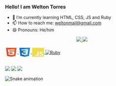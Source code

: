 ### Hello! I am Welton Torres




- 🌱 I’m currently learning HTML, CSS, JS and Ruby
- 📫 How to reach me: weltonmail@gmail.com
- 😄 Pronouns: He/him

<div align="center">
  <a href="https://github.com/weltontorres">
  <img height="180em" src="https://github-readme-stats.vercel.app/api?username=weltontorres&show_icons=true&theme=merko&include_all_commits=true&count_private=true"/>
  <img height="180em" src="https://github-readme-stats.vercel.app/api/top-langs/?username=weltontorres&layout=compact&langs_count=7&theme=merko"/>
</div>

  <div style="display: inline_block"><br>
    <img align="center" alt="HTML" height="30" width="40" src="https://raw.githubusercontent.com/devicons/devicon/master/icons/html5/html5-original.svg">
    <img align="center" alt="CSS" height="30" width="40" src="https://raw.githubusercontent.com/devicons/devicon/master/icons/css3/css3-original.svg">
    <img align="center" alt="Js" height="30" width="40" src="https://raw.githubusercontent.com/devicons/devicon/master/icons/javascript/javascript-plain.svg">
     <img align="center" alt="Ruby" height="30" width="40" src="https://cdn.jsdelivr.net/gh/devicons/devicon/icons/ruby/ruby-plain.svg" />
  </div>
  
  
##
  
  <div>
  <a href="https://instagram.com/weltontorres" target="_blank"><img src="https://img.shields.io/badge/-Instagram-%23E4405F?style=for-the-badge&logo=instagram&logoColor=white" target="_blank"></a>
  <a href = "mailto:weltonmail@gmail.com"><img src="https://img.shields.io/badge/-Gmail-%23333?style=for-the-badge&logo=gmail&logoColor=white" target="_blank"></a>
  <a href="https://www.linkedin.com/in/welton-torres-34363024" target="_blank"><img src="https://img.shields.io/badge/-LinkedIn-%230077B5?style=for-the-badge&logo=linkedin&logoColor=white" target="_blank"></a> 
  </div> 
          
  ![Snake animation](https://github.com/weltontorres/weltontorres/blob/output/github-contribution-grid-snake.svg)
   
  
  
